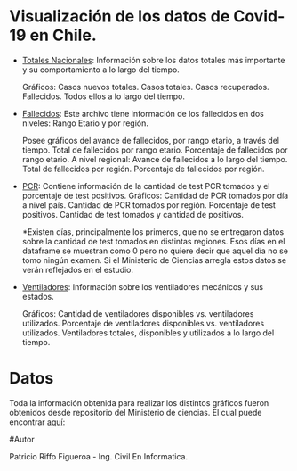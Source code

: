 # Visualización de los datos de Covid-19 en Chile.

* [Totales Nacionales](https://github.com/patricionicolas/Covid-19-Chile/blob/master/Totales%20Nacionales.ipynb): Información sobre los datos totales más importante y su comportamiento a lo largo del tiempo.
  
  Gráficos: Casos nuevos totales. Casos totales. Casos recuperados. Fallecidos. Todos ellos a lo largo del tiempo.
* [Fallecidos](https://github.com/patricionicolas/Covid-19-Chile/blob/master/Fallecidos.ipynb): Este archivo tiene información de los fallecidos en dos niveles: Rango Etario y por región.  
  
  Posee gráficos del avance de fallecidos, por rango etario, a través del tiempo. Total de fallecidos por rango etario. Porcentaje de fallecidos por rango etario. A nivel regional: Avance de fallecidos a lo largo del tiempo. Total de fallecidos por región. Porcentaje de fallecidos por región.

* [PCR](https://github.com/patricionicolas/Covid-19-Chile/blob/master/PCR.ipynb): Contiene información de la cantidad de test PCR tomados y el porcentaje de test positivos.
  Gráficos: Cantidad de PCR tomados por día a nivel país. Cantidad de PCR tomados por región. Porcentaje de test positivos. Cantidad de test tomados y cantidad de positivos.
  
  *Existen días, principalmente los primeros, que no se entregaron datos sobre la cantidad de test tomados en distintas regiones. Esos días en el dataframe se muestran como 0 pero no quiere decir que aquel día no se tomo ningún examen. Si el Ministerio de Ciencias arregla estos datos se verán reflejados en el estudio.


* [Ventiladores](https://github.com/patricionicolas/Covid-19-Chile/blob/master/Ventiladores.ipynb): Información sobre los ventiladores mecánicos y sus estados.
  
  Gráficos: Cantidad de ventiladores disponibles vs. ventiladores utilizados. Porcentaje de ventiladores disponibles vs. ventiladores utilizados. Ventiladores totales, disponibles y utilizados a lo largo del tiempo.

# Datos

Toda la información obtenida para realizar los distintos gráficos fueron obtenidos desde repositorio del Ministerio de ciencias. El cual puede encontrar [aquí](https://github.com/MinCiencia/Datos-COVID19): 

#Autor

Patricio Riffo Figueroa - Ing. Civil En Informatica.
